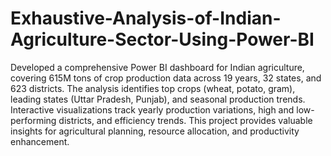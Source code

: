 # Exhaustive-Analysis-of-Indian-Agriculture-Sector-Using-Power-BI
Developed a comprehensive Power BI dashboard for Indian agriculture, covering 615M tons of crop production data across 19 years, 32 states, and 623 districts. The analysis identifies top crops (wheat, potato, gram), leading states (Uttar Pradesh, Punjab), and seasonal production trends. Interactive visualizations track yearly production variations, high and low-performing districts, and efficiency trends. This project provides valuable insights for agricultural planning, resource allocation, and productivity enhancement.
